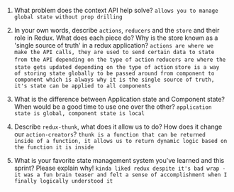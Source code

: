 1. What problem does the context API help solve?
    `allows you to manage global state without prop drilling`


1. In your own words, describe `actions`, `reducers` and the `store` and their role in Redux. What does each piece do? Why is the store known as a 'single source of truth' in a redux application?
    `actions are where we make the API calls, they are used to send certain data to state from the API depending on the type of action`
    `reducers are where the state gets updated depending on the type of action`
    `store is a way of storing state globally to be passed around from component to component which is always why it is the single source of truth, it's state can be applied to all components`

1. What is the difference between Application state and Component state? When would be a good time to use one over the other?
    `application state is global, component state is local`

1. Describe `redux-thunk`, what does it allow us to do? How does it change our `action-creators`?
   ` thunk is a function that can be returned inside of a function, it allows us to return dynamic logic based on the function it is inside `

1. What is your favorite state management system you've learned and this sprint? Please explain why!
  `kinda liked redux despite it's bad wrap - it was a fun brain teaser and felt a sense of accomplishment when I finally logically understood it`
